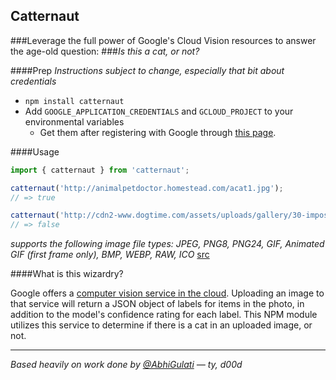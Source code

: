 Catternaut
----------

###Leverage the full power of Google's Cloud Vision resources to answer the age-old question:
###_Is this a cat, or not?_

####Prep
_Instructions subject to change, especially that bit about credentials_
- `npm install catternaut`
- Add `GOOGLE_APPLICATION_CREDENTIALS` and `GCLOUD_PROJECT` to your environmental variables
  - Get them after registering with Google through [this page](https://cloud.google.com/vision/).


####Usage

```js
import { catternaut } from 'catternaut';

catternaut('http://animalpetdoctor.homestead.com/acat1.jpg');
// => true

catternaut('http://cdn2-www.dogtime.com/assets/uploads/gallery/30-impossibly-cute-puppies/impossibly-cute-puppy-8.jpg');
// => false
```
_supports the following image file types: JPEG, PNG8, PNG24, GIF, Animated GIF (first frame only), BMP, WEBP, RAW, ICO_ [src](https://cloud.google.com/vision/docs/image-best-practices#image_types)

####What is this wizardry?

Google offers a [computer vision service in the cloud](https://cloud.google.com/vision). Uploading an image to that service will return a JSON object of labels for items in the photo, in addition to the model's confidence rating for each label. This NPM module utilizes this service to determine if there is a cat in an uploaded image, or not.

* * *

_Based heavily on work done by [@AbhiGulati](https://github.com/AbhiGulati) &mdash; ty, d00d_
